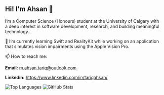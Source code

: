 ## Hi! I'm Ahsan 👋

I’m a Computer Science (Honours) student at the University of Calgary with a deep interest in software development, research, and building meaningful technology.

🌱 I’m currently learning Swift and RealityKit while working on an application that simulates vision impairments using the Apple Vision Pro.

📫 How to reach me:

**Email:** m.ahsan.tariq@outlook.com 

**Linkedin:** https://www.linkedin.com/in/tariqahsan/ 

![Top Languages](https://github-readme-stats.vercel.app/api/top-langs/?username=AhsanWritesCode&layout=compact&theme=tokyonight)
![GitHub Stats](https://github-readme-stats.vercel.app/api?username=AhsanWritesCode&show_icons=true&theme=tokyonight)

<!--
**AhsanWritesCode/AhsanWritesCode** is a ✨ _special_ ✨ repository because its `README.md` (this file) appears on your GitHub profile.

Here are some ideas to get you started:

- 🔭 I’m currently working on ...
- 🌱 I’m currently learning ...
- 👯 I’m looking to collaborate on ...
- 🤔 I’m looking for help with ...
- 💬 Ask me about ...
- 📫 How to reach me: ...
- 😄 Pronouns: ...
- ⚡ Fun fact: ...
-->
